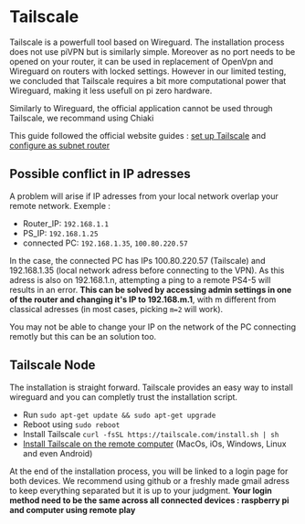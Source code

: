 # Tailscale 
Tailscale is a powerfull tool based on Wireguard. The installation process does not use piVPN but is similarly simple. Moreover as no port needs to be opened on your router, it can be used in replacement of OpenVpn and Wireguard on routers with locked settings. However in our limited testing, we concluded that Tailscale requires a bit more computational power that Wireguard, making it less usefull on pi zero hardware.

Similarly to Wireguard, the official application cannot be used through Tailscale, we recommand using Chiaki

This guide followed the official website guides : [set up Tailscale](https://tailscale.com/download/linux) and [configure as subnet router](https://tailscale.com/kb/1019/subnets/)

## Possible conflict in IP adresses
A problem will arise if IP adresses from your local network overlap your remote network. Exemple : 
* Router_IP: `192.168.1.1`
* PS_IP: `192.168.1.25`
* connected PC: `192.168.1.35`, `100.80.220.57`

In the case, the connected PC has IPs 100.80.220.57 (Tailscale) and 192.168.1.35 (local network adress before connecting to the VPN). As this adress is also on 192.168.1.n, attempting a ping to a remote PS4-5 will results in an error. **This can be solved by accessing admin settings in one of the router and changing it's IP to 192.168.m.1**, with m different from classical adresses (in most cases, picking `m=2` will work). 

You may not be able to change your IP on the network of the PC connecting remotly but this can be an solution too.

##  Tailscale Node
The installation is straight forward. Tailscale provides an easy way to install wireguard and you can completly trust the installation script.
* Run `sudo apt-get update && sudo apt-get upgrade`
* Reboot using `sudo reboot`
* Install Tailscale `curl -fsSL https://tailscale.com/install.sh | sh`
* [Install Tailscale on the remote computer](https://tailscale.com/download) (MacOs, iOs, Windows, Linux and even Android)

At the end of the installation process, you will be linked to a login page for both devices. We recommend using github or a freshly made gmail adress to keep everything separated but it is up to your judgment. **Your login method need to be the same across all connected devices : raspberry pi and computer using remote play**



